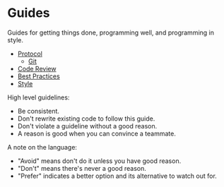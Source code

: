 Guides
======

Guides for getting things done, programming well, and programming in style.

* [Protocol](/protocol)
  * [Git](/protocol/git)
* [Code Review](/code-review)
* [Best Practices](/best-practices)
* [Style](/style)

High level guidelines:

* Be consistent.
* Don't rewrite existing code to follow this guide.
* Don't violate a guideline without a good reason.
* A reason is good when you can convince a teammate.

A note on the language:

* "Avoid" means don't do it unless you have good reason.
* "Don't" means there's never a good reason.
* "Prefer" indicates a better option and its alternative to watch out for.
